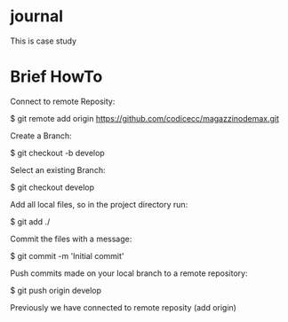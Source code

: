 # journal

This is case study


# Brief HowTo


Connect to remote Reposity:

$ git remote add origin https://github.com/codicecc/magazzinodemax.git


Create a Branch:

$ git checkout -b develop


Select an existing Branch:

$ git checkout develop


Add all local files, so in the project directory run:

$ git add ./


Commit the files with a message:

$ git commit -m 'Initial commit'


Push commits made on your local branch to a remote repository:

$ git push origin develop

Previously we have connected to remote reposity (add origin)
